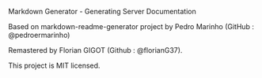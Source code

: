 Markdown Generator - Generating Server Documentation

Based on markdown-readme-generator project by  Pedro Marinho (GitHub : @pedroermarinho)

Remastered by Florian GIGOT (Github : @florianG37).

This project is MIT licensed.
